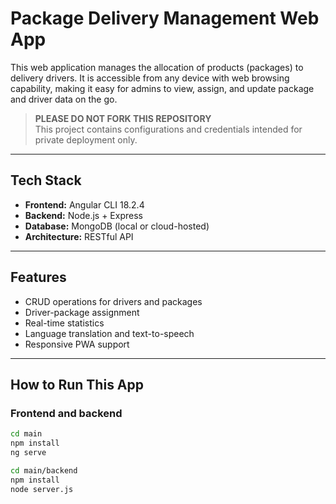 # Package Delivery Management Web App 

This web application manages the allocation of products (packages) to delivery drivers. It is accessible from any device with web browsing capability, making it easy for admins to view, assign, and update package and driver data on the go.

> **PLEASE DO NOT FORK THIS REPOSITORY**  
> This project contains configurations and credentials intended for private deployment only.

---

## Tech Stack

- **Frontend:** Angular CLI 18.2.4
- **Backend:** Node.js + Express
- **Database:** MongoDB (local or cloud-hosted)
- **Architecture:** RESTful API

---

## Features

- CRUD operations for drivers and packages
- Driver-package assignment
- Real-time statistics
- Language translation and text-to-speech
- Responsive PWA support

---

##  How to Run This App

### Frontend and backend

```bash
cd main
npm install
ng serve

cd main/backend
npm install
node server.js

